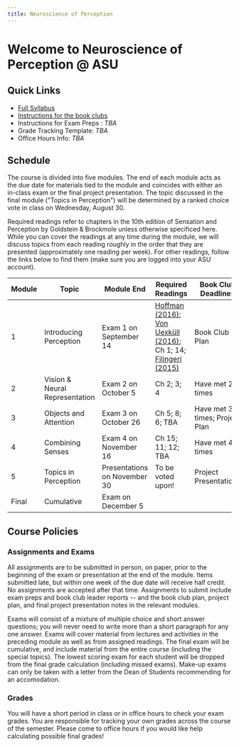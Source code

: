```yaml
---
title: Neuroscience of Perception
---
```


# Welcome to Neuroscience of Perception @ ASU

## Quick Links

* [Full Syllabus](https://drive.google.com/file/d/1COyk6I-NU6VrxbS3hymgYPl2jEc-XoKU/view?usp=sharing)
* [Instructions for the book clubs](./BookClubs.html)
* Instructions for Exam Preps : *TBA*
* Grade Tracking Template: *TBA*
* Office Hours Info: *TBA*

## Schedule
The course is divided into five modules. The end of each module acts as the due date for materials tied to the module and coincides with either an in-class exam or the final project presentation. The topic discussed in the final module ("Topics in Perception") will be determined by a ranked choice vote in class on Wednesday, August 30.

Required readings refer to chapters in the 10th edition of Sensation and Perception by Goldstein & Brockmole unless otherwise specificed here. While you can cover the readings at any time during the module, we will discuss topics from each reading roughly in the order that they are presented (approximately one reading per week). For other readings, follow the links below to find them (make sure you are logged into your ASU account).

| Module | Topic                       | Module End   | Required Readings             | Book Club Deadlines         |
|--------|-----------------------------|-------------|-------------------------------|---------------------------|
| 1      | Introducing Perception    | Exam 1 on September 14      | [Hoffman (2016)](https://drive.google.com/file/d/1JmXUxLfbeJseHD2skU1sFVEDs6HyBlAJ/view?usp=sharing); [Von Uexküll (2016)](https://drive.google.com/file/d/10Fnmn5171YGbmXsqI9KManNchGTETufJ/view?usp=sharing);  Ch 1; 14; [Filingeri (2015)](https://drive.google.com/file/d/1nTnsJJaQ5UAxg1nz11nuZ5QfoiCzaXqV/view?usp=sharing)       | Book Club Plan |
| 2      | Vision & Neural Representation                | Exam 2 on October 5      | Ch 2; 3; 4        | Have met 2+ times          |
| 3      | Objects and Attention         | Exam 3 on October 26     | Ch 5; 8; 6; TBA       | Have met 3+ times; Project Plan  |
| 4      | Combining Senses         | Exam 4 on November 16     | Ch 15; 11; 12; TBA         | Have met 4+ times |
| 5      | Topics in Perception | Presentations on November 30    | To be voted upon!         | Project Presentations |
| Final      | Cumulative | Exam on December 5    |          |  |



## Course Policies

### Assignments and Exams
All assignments are to be submitted in person, on paper, prior to the beginning of the exam or presentation at the end of the module. Items submitted late, but within one week of the due date will receive half credit. No assignments are accepted after that time. Assignments to submit include exam preps and book club leader reports -- and the book club plan, project plan, and final project presentation notes in the relevant modules. 

Exams will consist of a mixture of multiple choice and short answer questions; you will never need to write more than a short paragraph for any one answer. Exams will cover material from lectures and activities in the preceding module as well as from assigned readings. The final exam will be cumulative, and include material from the entire course (including the special topics). The lowest scoring exam for each student will be dropped from the final grade calculation (including missed exams). Make-up exams can only be taken with a letter from the Dean of Students recommending for an accomodation.

### Grades
You will have a short period in class or in office hours to check your exam grades. You are responsible for tracking your own grades across the course of the semester. Please come to office hours if you would like help calculating possible final grades!
